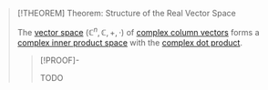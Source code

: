 >[!THEOREM] Theorem: Structure of the Real Vector Space
>
>The [vector space](../../Vector%20Space%20of%20Matrices.md) $(\mathbb{C}^n, \mathbb{C},+,\cdot)$ of [complex column vectors](Complex%20Vector.md) forms a [complex inner product space](../../../Vector%20Spaces/Inner%20Product%20Spaces/Inner%20Product%20Space.md) with the [complex dot product](Complex%20Dot%20Product.md).
>
>>[!PROOF]-
>>
>>TODO
>>
>